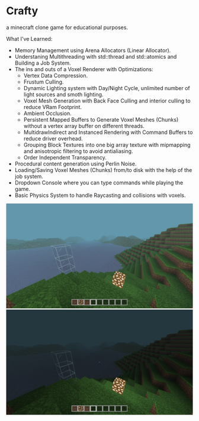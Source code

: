 # Crafty
a minecraft clone game for educational purposes.

What I've Learned:
- Memory Management using Arena Allocators (Linear Allocator).
- Understaning Multithreading with std::thread and std::atomics and Building a Job System.
- The ins and outs of a Voxel Renderer with Optimizations:
  - Vertex Data Compression.
  - Frustum Culling.
  - Dynamic Lighting system with Day/Night Cycle, unlimited number of light sources and smoth lighting.
  - Voxel Mesh Generation with Back Face Culling and interior culling to reduce VRam Footprint.
  - Ambient Occlusion.
  - Persistent Mapped Buffers to Generate Voxel Meshes (Chunks) without a vertex array buffer on different threads.
  - MultidrawIndirect and Instanced Rendering with Command Buffers to reduce driver overhead.
  - Grouping Block Textures into one big array texture with mipmapping and anisotropic filtering to avoid antialiasing.
  - Order Independent Transparency. 
- Procedural content generation using Perlin Noise.
- Loading/Saving Voxel Meshes (Chunks) from/to disk with the help of the job system.
- Dropdown Console where you can type commands while playing the game.
- Basic Physics System to handle Raycasting and collisions with voxels.

![day_screenshot](https://github.com/ProjectElon/Crafty/blob/main/screenshots/day_screenshot.png)
![night_screenshot](https://github.com/ProjectElon/Crafty/blob/main/screenshots/night_screenshot.png)
